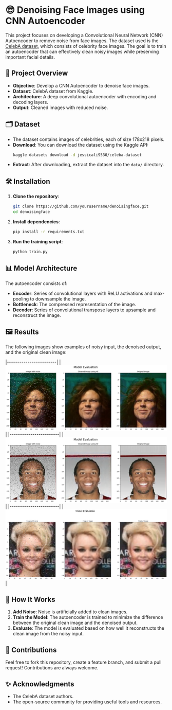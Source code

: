 # 😎 Denoising Face Images using CNN Autoencoder

This project focuses on developing a Convolutional Neural Network (CNN) Autoencoder to remove noise from face images. The dataset used is the [CelebA dataset](https://www.kaggle.com/datasets/jessicali9530/celeba-dataset), which consists of celebrity face images. The goal is to train an autoencoder that can effectively clean noisy images while preserving important facial details.

## 🚀 Project Overview

- **Objective**: Develop a CNN Autoencoder to denoise face images.
- **Dataset**: CelebA dataset from Kaggle.
- **Architecture**: A deep convolutional autoencoder with encoding and decoding layers.
- **Output**: Cleaned images with reduced noise.

## 🗂️ Dataset

- The dataset contains images of celebrities, each of size 178x218 pixels.
- **Download**: You can download the dataset using the Kaggle API:
  ```bash
  kaggle datasets download -d jessicali9530/celeba-dataset
  ```
- **Extract**: After downloading, extract the dataset into the `data/` directory.

## 🛠️ Installation

1. **Clone the repository**:
    ```bash
    git clone https://github.com/yourusername/denoisingface.git
    cd denoisingface
    ```

2. **Install dependencies**:
    ```bash
    pip install -r requirements.txt
    ```

3. **Run the training script**:
    ```bash
    python train.py
    ```

## 📊 Model Architecture

The autoencoder consists of:

- **Encoder**: Series of convolutional layers with ReLU activations and max-pooling to downsample the image.
- **Bottleneck**: The compressed representation of the image.
- **Decoder**: Series of convolutional transpose layers to upsample and reconstruct the image.

## 🖼️ Results

The following images show examples of noisy input, the denoised output, and the original clean image:


|------------------------|
| ![Noisy Image](images/AE_1.png) |
|------------------------|
| ![Denoised Image](images/AE_2.png) | 
|------------------------|
| ![Original Image](images/AE_3.png) |

## 🧠 How It Works

1. **Add Noise**: Noise is artificially added to clean images.
2. **Train the Model**: The autoencoder is trained to minimize the difference between the original clean image and the denoised output.
3. **Evaluate**: The model is evaluated based on how well it reconstructs the clean image from the noisy input.



## 🤝 Contributions

Feel free to fork this repository, create a feature branch, and submit a pull request! Contributions are always welcome. 


## ✨ Acknowledgments

- The CelebA dataset authors.
- The open-source community for providing useful tools and resources.
```
